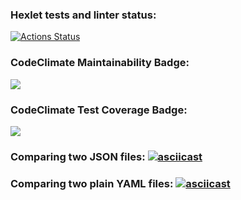 ### Hexlet tests and linter status:
[![Actions Status](https://github.com/NankouFuraku/java-project-71/actions/workflows/hexlet-check.yml/badge.svg)](https://github.com/NankouFuraku/java-project-71/actions)

### CodeClimate Maintainability Badge:
<a href="https://codeclimate.com/github/NankouFuraku/java-project-71/maintainability"><img src="https://api.codeclimate.com/v1/badges/1622d7194106dea6598d/maintainability" /></a>

### CodeClimate Test Coverage Badge:
<a href="https://codeclimate.com/github/NankouFuraku/java-project-71/test_coverage"><img src="https://api.codeclimate.com/v1/badges/1622d7194106dea6598d/test_coverage" /></a>

### Comparing two JSON files: [![asciicast](https://asciinema.org/a/8q2V07lCP2FzGweHKT1VUpEBB.svg)](https://asciinema.org/a/8q2V07lCP2FzGweHKT1VUpEBB)

### Comparing two plain YAML files: [![asciicast](https://asciinema.org/a/otUewb3XQjmOU2yIlyLxlQjfu.svg)](https://asciinema.org/a/otUewb3XQjmOU2yIlyLxlQjfu)
